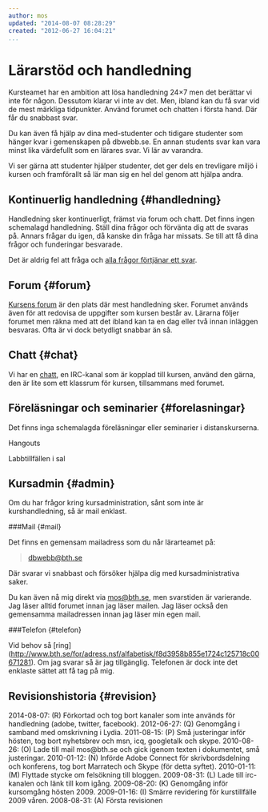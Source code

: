 ```yaml
---
author: mos
updated: "2014-08-07 08:28:29"
created: "2012-06-27 16:04:21"
...
```

Lärarstöd och handledning
==================================

Kursteamet har en ambition att lösa handledning 24×7 men det berättar vi inte för någon. Dessutom klarar vi inte av det. Men, ibland kan du få svar vid de mest märkliga tidpunkter. Använd forumet och chatten i första hand. Där får du snabbast svar. 

Du kan även få hjälp av dina med-studenter och tidigare studenter som hänger kvar i gemenskapen på dbwebb.se. En annan students svar kan vara minst lika värdefullt som en lärares svar. Vi lär av varandra.

Vi ser gärna att studenter hjälper studenter, det ger dels en trevligare miljö i kursen och framförallt så lär man sig en hel del genom att hjälpa andra.



Kontinuerlig handledning {#handledning}
---------------------------------------

Handledning sker kontinuerligt, främst via forum och chatt. Det finns ingen schemalagd handledning. Ställ dina frågor och förvänta dig att de svaras på. Annars frågar du igen, då kanske din fråga har missats. Se till att få dina frågor och funderingar besvarade.

Det är aldrig fel att fråga och [alla frågor förtjänar ett svar](t/885).



Forum {#forum}
--------------

[Kursens forum](forum) är den plats där mest handledning sker. Forumet används även för att redovisa de uppgifter som kursen består av. Lärarna följer forumet men räkna med att det ibland kan ta en dag eller två innan inläggen besvaras. Ofta är vi dock betydligt snabbar än så.



Chatt {#chat}
------------------------------------------

Vi har en [chatt](irc), en IRC-kanal som är kopplad till kursen, använd den gärna, den är lite som ett klassrum för kursen, tillsammans med forumet.



Föreläsningar och seminarier {#forelasningar}
------------------------------------------

Det finns inga schemalagda föreläsningar eller seminarier i distanskurserna.


Hangouts

Labbtillfällen i sal



Kursadmin {#admin}
------------------------------------------

Om du har frågor kring kursadministration, sånt som inte är kurshandledning, så är mail enklast.



###Mail {#mail}

Det finns en gemensam mailadress som du når lärarteamet på:

> dbwebb@bth.se

Där svarar vi snabbast och försöker hjälpa dig med kursadministrativa saker. 

Du kan även nå mig direkt via mos@bth.se, men svarstiden är varierande. Jag läser alltid forumet innan jag läser mailen. Jag  läser också den gemensamma mailadressen innan jag läser min egen mail.



###Telefon {#telefon}

Vid behov så [ring](<a href='http://www.bth.se/for/adress.nsf/alfabetisk/f8d3958b855e1724c125718c00671281'>http://www.bth.se/for/adress.nsf/alfabetisk/f8d3958b855e1724c125718c00671281</a>). Om jag svarar så är jag tillgänglig. Telefonen är dock inte det enklaste sättet att få tag på mig. 



Revisionshistoria {#revision}
-----------------------------

<span class='revision-history' markdown='1'>
2014-08-07: (R) Förkortad och tog bort kanaler som inte används för handledning (adobe, twitter, facebook).  
2012-06-27: (Q) Genomgång i samband med omskrivning i Lydia.  
2011-08-15: (P) Små justeringar inför hösten, tog bort nyhetsbrev och msn, icq, googletalk och skype.  
2010-08-26: (O) Lade till mail mos@bth.se och gick igenom texten i dokumentet, små justeringar.  
2010-01-12: (N) Införde Adobe Connect för skrivbordsdelning och konferens, tog bort Marratech och Skype (för detta syftet).  
2010-01-11: (M) Flyttade stycke om felsökning till bloggen.  
2009-08-31: (L) Lade till irc-kanalen och länk till kom igång.  
2009-08-20: (K) Genomgång inför kursomgång hösten 2009.  
2009-01-16: (I) Smärre revidering för kurstillfälle 2009 våren.  
2008-08-31: (A) Första revisionen  
</span>
